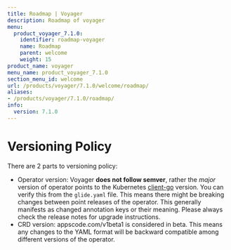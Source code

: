 ```yaml
---
title: Roadmap | Voyager
description: Roadmap of voyager
menu:
  product_voyager_7.1.0:
    identifier: roadmap-voyager
    name: Roadmap
    parent: welcome
    weight: 15
product_name: voyager
menu_name: product_voyager_7.1.0
section_menu_id: welcome
url: /products/voyager/7.1.0/welcome/roadmap/
aliases:
- /products/voyager/7.1.0/roadmap/
info:
  version: 7.1.0
---
```


# Versioning Policy

There are 2 parts to versioning policy:

 - Operator version: Voyager __does not follow semver__, rather the _major_ version of operator points to the
Kubernetes [client-go](https://github.com/kubernetes/client-go#branches-and-tags) version. You can verify this
from the `glide.yaml` file. This means there might be breaking changes between point releases of the operator.
This generally manifests as changed annotation keys or their meaning.
Please always check the release notes for upgrade instructions.
 - CRD version: appscode.com/v1beta1 is considered in beta. This means any changes to the YAML format will be backward
compatible among different versions of the operator.

